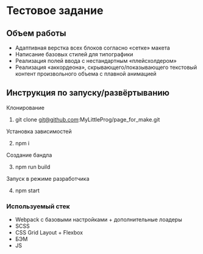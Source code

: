 # Тестовое задание
## Объем работы
- Адаптивная верстка всех блоков согласно «сетке» макета
- Написание базовых стилей для типографики
- Реализация полей ввода с нестандартным «плейсхолдером»
- Реализация «аккордеона», скрывающего/показывающего текстовый контент произвольного объема с плавной анимацией


## Инструкция по запуску/развёртыванию
Клонирование
1. git clone git@github.com:MyLittleProg/page_for_make.git


Установка зависимостей


2. npm i


Создание бандла


3. npm run build


Запуск в режиме разработчика


4. npm start

### Используемый стек
- Webpack c базовыми настройками + дополнительные лоадеры
- SCSS
- CSS Grid Layout + Flexbox
- БЭМ
- JS
